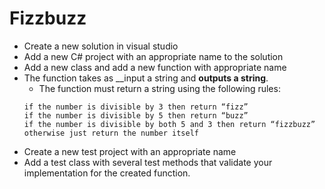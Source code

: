 # Fizzbuzz

- Create a new solution in visual studio
- Add a new C# project with an appropriate name to the solution
- Add a new class and add a new function with appropriate name
- The function takes as __input a string and __outputs a string__. 
  - The function must return a string using the following rules:
  ```
  if the number is divisible by 3 then return “fizz”
  if the number is divisible by 5 then return “buzz”
  if the number is divisible by both 5 and 3 then return “fizzbuzz”
  otherwise just return the number itself
  ```
- Create a new test project with an appropriate name
- Add a test class with several test methods that validate your implementation for the created function.
